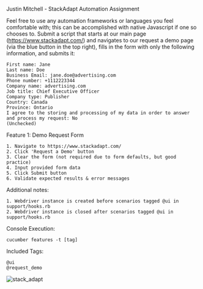 Justin Mitchell - StackAdapt Automation Assignment

Feel free to use any automation frameworks or languages you feel comfortable with; this can be
accomplished with native Javascript if one so chooses to.
Submit a script that starts at our main page (https://www.stackadapt.com/) and navigates to our
request a demo page (via the blue button in the top right), fills in the form with only the following
information, and submits it:

```
First name: Jane
Last name: Doe
Business Email: jane.doe@advertising.com
Phone number: +1112223344
Company name: advertising.com
Job title: Chief Executive Officer
Company type: Publisher
Country: Canada
Province: Ontario
I agree to the storing and processing of my data in order to answer and process my request: No
(Unchecked)
```

Feature 1: Demo Request Form
```
1. Navigate to https://www.stackadapt.com/
2. Click 'Request a Demo' button
3. Clear the form (not required due to form defaults, but good practice)
4. Input provided form data
5. Click Submit button
6. Validate expected results & error messages
```

Additional notes:
```
1. Webdriver instance is created before scenarios tagged @ui in support/hooks.rb
2. Webdriver instance is closed after scenarios tagged @ui in support/hooks.rb
```
Console Execution:
```
cucumber features -t [tag]
```
Included Tags:
```
@ui
@request_demo
```
![stack_adapt](https://user-images.githubusercontent.com/125304857/235411307-30c5b3f3-a91f-47bd-9d3a-78c0807578b9.JPG)
